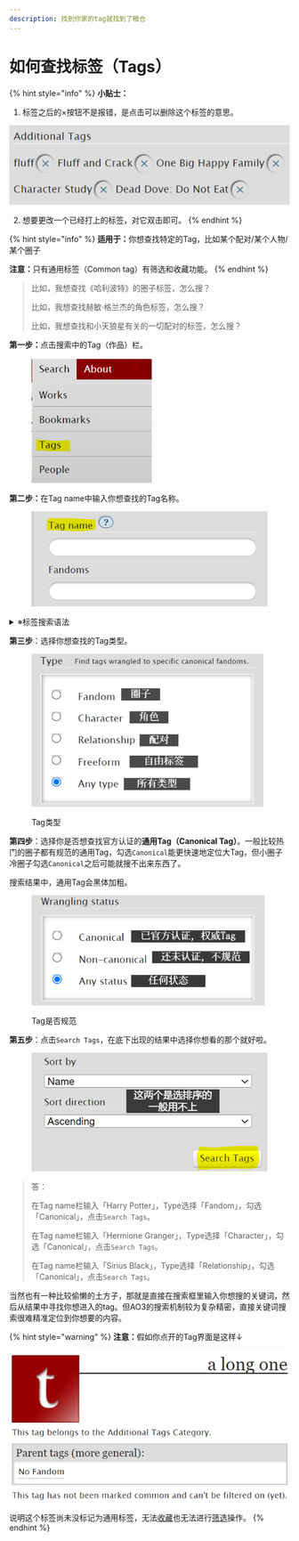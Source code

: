 ```yaml
---
description: 找到你家的tag就找到了粮仓
---
```


# 如何查找标签（Tags）

{% hint style="info" %}
**小贴士：**

1. 标签之后的×按钮不是报错，是点击可以删除这个标签的意思。

![](<../../.gitbook/assets/image (14).png>)

2. 想要更改一个已经打上的标签，对它双击即可。
{% endhint %}

{% hint style="info" %}
**适用于：**&#x4F60;想查找特定的Tag，比如某个配对/某个人物/某个圈子

**注意：**&#x53EA;有通用标签（Common tag）有筛选和收藏功能。
{% endhint %}

> 比如，我想查找《哈利波特》的圈子标签，怎么搜？
>
> 比如，我想查找赫敏·格兰杰的角色标签，怎么搜？
>
> 比如，我想查找和小天狼星有关的一切配对的标签，怎么搜？

**第一步：**&#x70B9;击搜索中的Tag（作品）栏。

<figure><img src="../../.gitbook/assets/image (12).png" alt="" width="216"><figcaption></figcaption></figure>

**第二步：**&#x5728;Tag name中输入你想查找的Tag名称。

<figure><img src="../../.gitbook/assets/image (19).png" alt="" width="438"><figcaption></figcaption></figure>

<details>

<summary>※标签搜索语法</summary>

1. **「\*」符号代表任意字符：**&#x5047;如你输入「book\*」，返回的结果会包括「book」「books」和「booking」
2. **空格的作用与「AND」相同：**&#x8F93;入「Harry Potter」会获得「Harry Potter」和「Harry James Potter」，但不会有「Harry」这个单独的词
3. **「||」代表「或者（不互斥）」**：输入「Harry || Potter」会找到「Harry」「Harry Potter」和「Potter」
4. **「"」用于精确搜索：**&#x82F1;文双引号中的词语不会分开且顺序不变，如输入"Harry Lockhart"只会返回"Harry Lockhart"而不是Harry Potter/Gilderoy Lockhart
5. **「NOT」代表筛除：**&#x8F93;入「Harry NOT Lockhart」会返回「Harry Potter」，但会筛除包含「Lockhart」的标签，比如「Gilderoy Lockhart/Harry Potter」

</details>

**第三步**：选择你想查找的Tag类型。

<figure><img src="../../.gitbook/assets/image (21) (1).png" alt="" width="417"><figcaption><p>Tag类型</p></figcaption></figure>

**第四步**：选择你是否想查找官方认证的**通用Tag（Canonical Tag）**。一般比较热门的圈子都有规范的通用Tag，勾选`Canonical`能更快速地定位大Tag，但小圈子冷圈子勾选`Canonical`之后可能就搜不出来东西了。

搜索结果中，通用Tag会黑体加粗。

<figure><img src="../../.gitbook/assets/image (22) (1).png" alt="" width="419"><figcaption><p>Tag是否规范</p></figcaption></figure>

**第五步**：点击`Search Tags`，在底下出现的结果中选择你想看的那个就好啦。

<figure><img src="../../.gitbook/assets/image (23).png" alt=""><figcaption></figcaption></figure>

> 答：
>
> 在Tag name栏输入「Harry Potter」，Type选择「Fandom」，勾选「Canonical」，点击`Search Tags`。
>
> 在Tag name栏输入「Hermione Granger」，Type选择「Character」，勾选「Canonical」，点击`Search Tags`。
>
> 在Tag name栏输入「Sirius Black」，Type选择「Relationship」，勾选「Canonical」，点击`Search Tags`。



当然也有一种比较偷懒的土方子，那就是直接在搜索框里输入你想搜的关键词，然后从结果中寻找你想进入的tag。但AO3的搜索机制较为复杂精密，直接关键词搜索很难精准定位到你想要的内容。



{% hint style="warning" %}
**注意：**&#x5047;如你点开的Tag界面是这样↓

![](<../../.gitbook/assets/image (48).png>)

说明这个标签尚未没标记为通用标签，无法[收藏](../../ru-he-chi-fan-jin-jie-ban/ru-he-shou-cang-biao-qian.md)也无法进行[筛选](shai-xuan-gong-neng-filter.md)操作。
{% endhint %}
